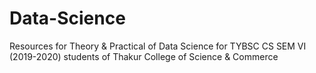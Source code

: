 # Data-Science
Resources for Theory &amp; Practical of Data Science for TYBSC CS SEM VI (2019-2020) students of Thakur College of Science &amp; Commerce
